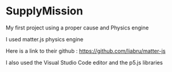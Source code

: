 # SupplyMission

My first project using a proper cause and Physics engine

I used matter.js physics engine

Here is a link to their github : https://github.com/liabru/matter-js

I also used the Visual Studio Code editor and the p5.js libraries
